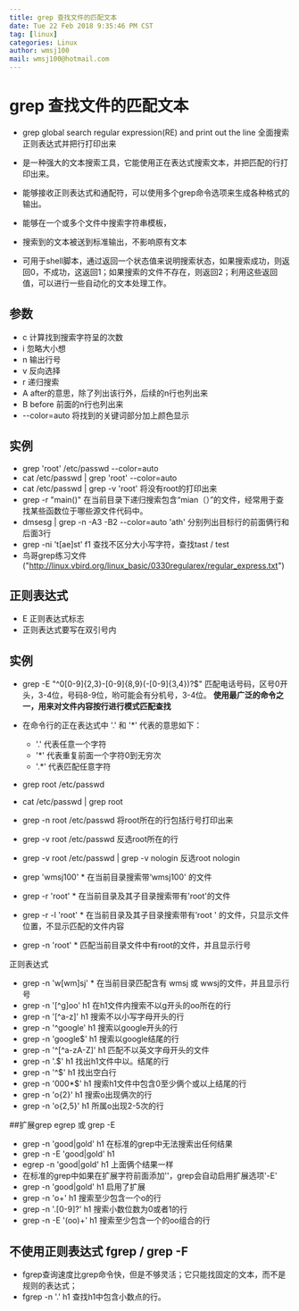 ```yaml
---
title: grep 查找文件的匹配文本
date: Tue 22 Feb 2018 9:35:46 PM CST
tag: [linux]
categories: Linux
author: wmsj100
mail: wmsj100@hotmail.com
---
```


# grep 查找文件的匹配文本

- grep  global search regular expression(RE) and print out the line   全面搜索正则表达式并把行打印出来
- 是一种强大的文本搜索工具，它能使用正在表达式搜索文本，并把匹配的行打印出来。
- 能够接收正则表达式和通配符，可以使用多个grep命令选项来生成各种格式的输出。

- 能够在一个或多个文件中搜索字符串模板，
- 搜索到的文本被送到标准输出，不影响原有文本
- 可用于shell脚本，通过返回一个状态值来说明搜索状态，如果搜索成功，则返回0，不成功，这返回1；如果搜索的文件不存在，则返回2；利用这些返回值，可以进行一些自动化的文本处理工作。

## 参数
- c 计算找到搜索字符呈的次数
- i 忽略大小想
- n 输出行号
- v 反向选择
- r 递归搜索
- A after的意思，除了列出该行外，后续的n行也列出来
- B before 前面的n行也列出来
- --color=auto 将找到的关键词部分加上颜色显示

## 实例
- grep 'root' /etc/passwd --color=auto
- cat /etc/passwd | grep 'root' --color=auto
- cat /etc/passwd | grep -v 'root' 将没有root的打印出来
- grep -r "main()" 在当前目录下递归搜索包含“mian（）”的文件，经常用于查找某些函数位于哪些源文件代码中。
- dmsesg | grep -n -A3 -B2 --color=auto 'ath' 分别列出目标行的前面俩行和后面3行
- grep -ni 't[ae]st' f1 查找不区分大小写字符，查找tast / test 
- 鸟哥grep练习文件("http://linux.vbird.org/linux_basic/0330regularex/regular_express.txt")

## 正则表达式
- E 正则表达式标志
- 正则表达式要写在双引号内

## 实例
- grep -E "^0[0-9]{2,3}-[0-9]{8,9}(-[0-9]{3,4})?$" 匹配电话号码，区号0开头，3-4位，号码8-9位，哟可能会有分机号，3-4位。
**使用最广泛的命令之一，用来对文件内容按行进行模式匹配查找**

- 在命令行的正在表达式中 '.' 和 '*' 代表的意思如下：
  - '.' 代表任意一个字符
  - '*' 代表重复前面一个字符0到无穷次
  - '.*' 代表匹配任意字符

- grep root /etc/passwd
- cat /etc/passwd | grep root
- grep -n root /etc/passwd   将root所在的行包括行号打印出来
- grep -v root /etc/passwd  反选root所在的行
- grep -v root /etc/passwd | grep -v nologin  反选root nologin

- grep 'wmsj100' * 在当前目录搜索带‘wmsj100' 的文件
- grep -r 'root' * 在当前目录及其子目录搜索带有'root'的文件
- grep -r -l 'root' *  在当前目录及其子目录搜索带有’root ' 的文件，只显示文件位置，不显示匹配的文件内容
- grep -n 'root' * 匹配当前目录文件中有root的文件，并且显示行号

正则表达式
- grep -n 'w[wm]sj' * 在当前目录匹配含有 wmsj 或 wwsj的文件，并且显示行号
- grep -n '[^g]oo' h1  在h1文件内搜索不以g开头的oo所在的行
- grep -n '[^a-z]' h1  搜索不以小写字母开头的行
- grep -n '^google' h1  搜索以google开头的行
- grep -n 'google$' h1  搜索以google结尾的行
- grep -n '^[^a-zA-Z]' h1 匹配不以英文字母开头的文件
- grep -n '\.$' h1  找出h1文件中以。结尾的行
- grep -n '^$' h1  找出空白行
- grep -n '000*$' h1 搜索h1文件中包含0至少俩个或以上结尾的行
- grep -n 'o\{2\}' h1 搜索o出现俩次的行
- grep -n 'o\{2,5\}' h1 所属o出现2-5次的行

##扩展grep  egrep  或  grep -E
- grep -n 'good|gold' h1  在标准的grep中无法搜索出任何结果
- grep -n -E 'good|gold' h1
- egrep -n 'good|gold' h1 上面俩个结果一样
- 在标准的grep中如果在扩展字符前面添加'\'，grep会自动启用扩展选项'-E'
- grep -n 'good\|gold' h1  启用了扩展
- grep -n 'o\+' h1  搜索至少包含一个o的行
- grep -n '\.[0-9]?' h1 搜索小数位数为0或者1的行
- grep -n -E '(oo)+' h1  搜索至少包含一个的oo组合的行

## 不使用正则表达式 fgrep / grep -F
- fgrep查询速度比grep命令快，但是不够灵活；它只能找固定的文本，而不是规则的表达式；
- fgrep -n '.' h1  查找h1中包含小数点的行。



